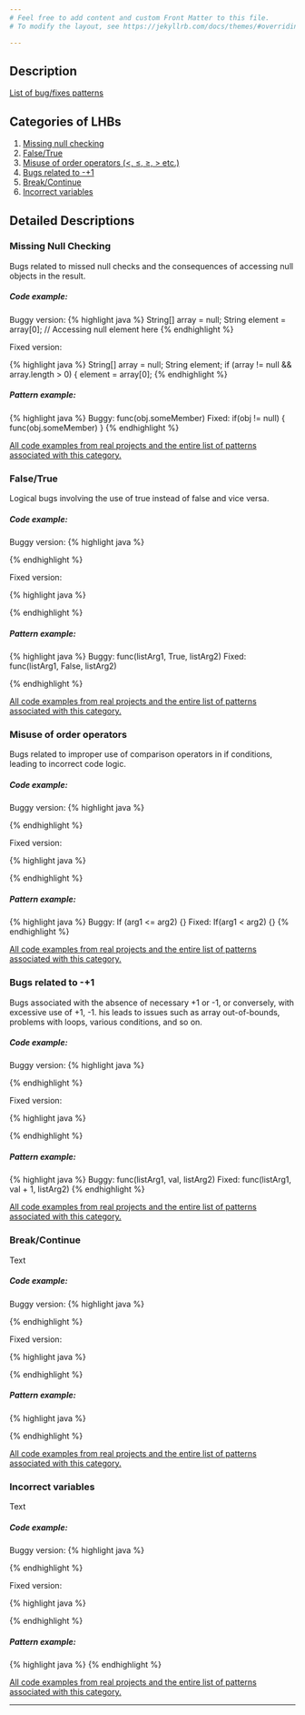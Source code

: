 ```yaml
---
# Feel free to add content and custom Front Matter to this file.
# To modify the layout, see https://jekyllrb.com/docs/themes/#overriding-theme-defaults

---
```


## Description

[List of bug/fixes patterns](/bug-fixes-patterns/)

## Categories of LHBs

1. [Missing null checking](#missing-null-checking)
2. [False/True](#falsetrue)
3. [Misuse of order operators (<, ≤, ≥, > etc.)](#misuse-of-order-operators)
4. [Bugs related to -+1](#bugs-related-to--1)
5. [Break/Continue](#breakcontinue)
6. [Incorrect variables](#incorrect-variables)

## Detailed Descriptions

### Missing Null Checking

Bugs related to missed null checks and the consequences of accessing null objects in the result.

##### Code example: 

Buggy version: 
{% highlight java %}
 String[] array = null;
 String element = array[0]; // Accessing null element here
{% endhighlight %}

Fixed version: 

{% highlight java %}
 String[] array = null;
 String element;
 if (array != null && array.length > 0) { 
     element = array[0];
{% endhighlight %}

##### Pattern example:

{% highlight java %}
  Buggy: func(obj.someMember)
  Fixed: if(obj != null) { func(obj.someMember) }
{% endhighlight %}

[All code examples from real projects and the entire list of patterns associated with this category.](missing-null-checking-patterns/missing-null-checking-patterns.md)

### False/True

Logical bugs involving the use of true instead of false and vice versa.

##### Code example: 

Buggy version: 
{% highlight java %}

{% endhighlight %}

Fixed version: 

{% highlight java %}

{% endhighlight %}

##### Pattern example:

{% highlight java %}
 Buggy: func(listArg1, True, listArg2)
 Fixed: func(listArg1, False, listArg2)

{% endhighlight %}

[All code examples from real projects and the entire list of patterns associated with this category.](/false-true-patterns/)

### Misuse of order operators
Bugs related to improper use of comparison operators in if conditions, leading to incorrect code logic.

##### Code example: 

Buggy version: 
{% highlight java %}
 
{% endhighlight %}

Fixed version: 

{% highlight java %}

{% endhighlight %}

##### Pattern example:

{% highlight java %}
 Buggy: If (arg1 <= arg2) {}
 Fixed: If(arg1 < arg2) {}
{% endhighlight %}

[All code examples from real projects and the entire list of patterns associated with this category.](/misuse-of-order-operators-patterns/)

### Bugs related to -+1

Bugs associated with the absence of necessary +1 or -1, or conversely, with excessive use of +1, -1. his leads to issues such as array out-of-bounds, problems with loops, various conditions, and so on.

##### Code example: 

Buggy version: 
{% highlight java %}

{% endhighlight %}

Fixed version: 

{% highlight java %}

{% endhighlight %}

##### Pattern example:

{% highlight java %}
 Buggy: func(listArg1, val, listArg2)
 Fixed: func(listArg1, val + 1, listArg2)
{% endhighlight %}

[All code examples from real projects and the entire list of patterns associated with this category.](/minus-plus-one-patterns/)

### Break/Continue

Text 

##### Code example: 

Buggy version: 
{% highlight java %}

{% endhighlight %}

Fixed version: 

{% highlight java %}

{% endhighlight %}

##### Pattern example:

{% highlight java %}

{% endhighlight %}

[All code examples from real projects and the entire list of patterns associated with this category.](/missing-null-checking-patterns/)

### Incorrect variables

Text

##### Code example: 

Buggy version: 
{% highlight java %}

{% endhighlight %}

Fixed version: 

{% highlight java %}

{% endhighlight %}

##### Pattern example:

{% highlight java %}
{% endhighlight %}

[All code examples from real projects and the entire list of patterns associated with this category.](/missing-null-checking-patterns/)

---

